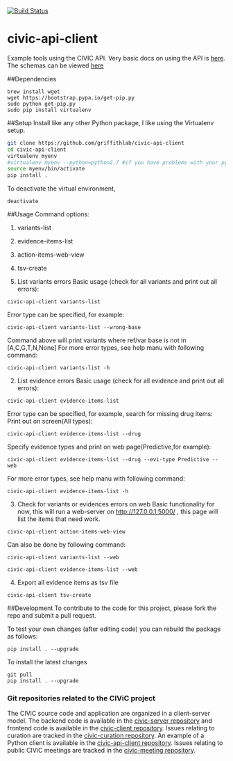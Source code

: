 [![Build Status](https://travis-ci.org/griffithlab/civic-api-client.svg?branch=master)](https://travis-ci.org/griffithlab/civic-api-client)

# civic-api-client
Example tools using the CIVIC API. Very basic docs on using the API is
[here](https://civic.genome.wustl.edu/#/api-documentation). The schemas
can be viewed [here](https://github.com/genome/civic-server/blob/deploy/db/schema.rb)

##Dependencies
```
brew install wget
wget https://bootstrap.pypa.io/get-pip.py
sudo python get-pip.py
sudo pip install virtualenv
```

##Setup
Install like any other Python package, I like using the Virtualenv setup.
``` bash
git clone https://github.com/griffithlab/civic-api-client
cd civic-api-client
virtualenv myenv 
#virtualenv myenv --python=python2.7 #if you have problems with your python version
source myenv/bin/activate
pip install .
```

To deactivate the virtual environment,
```
deactivate
```

##Usage
Command options:
1. variants-list
2. evidence-items-list
3. action-items-web-view
4. tsv-create

1. List variants errors
Basic usage (check for all variants and print out all errors):
```
civic-api-client variants-list
```
Error type can be specified, for example:
```
civic-api-client variants-list --wrong-base
```
Command above will print variants where ref/var base is not in [A,C,G,T,N,None]
For more error types, see help manu with following command:
```
civic-api-client variants-list -h
```
2. List evidence errors
Basic usage (check for all evidence and print out all errors):
```
civic-api-client evidence-items-list
```
Error type can be specified, for example, search for missing drug items:
Print out on screen(All types):
```
civic-api-client evidence-items-list --drug 
```
Specify evidence types and print on web page(Predictive,for example):
```
civic-api-client evidence-items-list --drug --evi-type Predictive --web
```
For more error types, see help manu with following command:
```
civic-api-client evidence-items-list -h
```
3. Check for variants or evidences errors on web
Basic functionality for now, this will run a web-server on
http://127.0.0.1:5000/ , this page will list the items that need work.
```
civic-api-client action-items-web-view
```
Can also be done by following command:
```
civic-api-client variants-list --web
```
```
civic-api-client evidence-items-list --web
```
4. Export all evidence items as tsv file 
```
civic-api-client tsv-create
```

##Development
To contribute to the code for this project, please fork the repo and submit a pull request.

To test your own changes (after editing code) you can rebuild the package as follows:
```
pip install . --upgrade
```

To install the latest changes
```
git pull 
pip install . --upgrade
```

### Git repositories related to the CIViC project
The CIViC source code and application are organized in a client-server model. The backend code is available in the [civic-server repository](https://github.com/genome/civic-server) and frontend code is available in the [civic-client repository](https://github.com/genome/civic-client). Issues relating to curation are tracked in the [civic-curation repository](https://github.com/genome/civic-curation). An example of a Python client is available in the [civic-api-client repository](https://github.com/griffithlab/civic-api-client). Issues relating to public CIViC meetings are tracked in the [civic-meeting repository](https://github.com/genome/civic-meeting).
